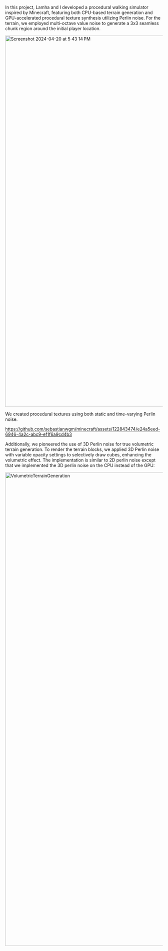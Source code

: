 In this project, Lamha and I developed a procedural walking simulator inspired by Minecraft, featuring both CPU-based terrain generation and GPU-accelerated procedural texture synthesis utilizing Perlin noise. For the terrain, we employed multi-octave value noise to generate a 3x3 seamless chunk region around the initial player location.

<img width="1186" alt="Screenshot 2024-04-20 at 5 43 14 PM" src="https://github.com/sebastianwgm/minecraft/assets/122843474/6bea8d23-1b09-4dc9-b218-3f29bf1bfd37">

We created procedural textures using both static and time-varying Perlin noise. 

https://github.com/sebastianwgm/minecraft/assets/122843474/e24a5eed-6946-4a2c-abc9-ef1f6a9cd4b3

Additionally, we pioneered the use of 3D Perlin noise for true volumetric terrain generation. To render the terrain blocks, we applied 3D Perlin noise with variable opacity settings to selectively draw cubes, enhancing the volumetric effect. The implementation is similar to 2D perlin noise except that we implemented the 3D perlin noise on the CPU instead of the GPU:

<img width="1512" alt="VolumetricTerrainGeneration" src="https://github.com/sebastianwgm/minecraft/assets/122843474/ea97b607-043a-4fda-9283-bf117f8cdedb">
